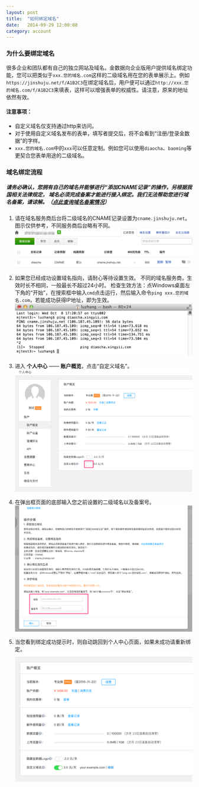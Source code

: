 ```yaml
---
layout: post
title:  "如何绑定域名"
date:   2014-09-29 12:00:08
category: account
---
```


### 为什么要绑定域名

很多企业和团队都有自己的独立网站及域名。金数据向企业版用户提供域名绑定功能，您可以把类似于`xxx.您的域名.com`这样的二级域名用在您的表单展示上。例如`https://jinshuju.net/f/A1B2C3`在绑定域名后，用户便可以通过`http://xxx.您的域名.com/f/A1B2C3`来填表，这样可以增强表单的权威性。请注意，原来的地址依然有效。

#### 注意事项：

* 自定义域名仅支持通过http来访问。
* 对于使用自定义域名发布的表单，填写者提交后，将不会看到“注册/登录金数据”的字样。
* `xxx.您的域名.com`中的`xxx`可以任意定制。例如您可以使用`diaocha`、`baoming`等更契合您表单用途的二级域名。

### 域名绑定流程

##### 请务必确认，您拥有自己的域名并能够进行“添加CNAME记录”的操作，另根据我国相关法律规定， **域名必须完成备案才能进行接入绑定**。我们无法帮助您进行域名备案，请谅解。（[点此查询域名备案情况](http://tool.chinaz.com/beian.aspx)）

1. 请在域名服务商后台将二级域名的CNAME记录设置为`cname.jinshuju.net`。
图示仅供参考，不同服务商后台略有不同。
	![](/images/customize-domain-create_cname.png)

2. 如果您已经成功设置域名指向，请耐心等待设置生效。
不同的域名服务商，生效时长不相同，一般最长不超过24小时。
检查生效方法：点Windows桌面左下角的“开始”，在搜索框中输入`cmd`点击运行，然后输入命令`ping xxx.您的域名.com`，若能成功获得IP地址，即为生效。
	![](/images/customize-domain-ping.png)

3. 进入 **个人中心** —— **账户概览**，点击“自定义域名”。
	![](/images/customize-domain-1.png)

4. 在弹出框页面的底部输入您之前设置的二级域名以及备案号。
	![](/images/customize-domain-2.png)

5. 当您看到绑定成功提示时，则自动跳回到个人中心页面，如果未成功请重新绑定。
	![](/images/customize-domain-3.png)	








